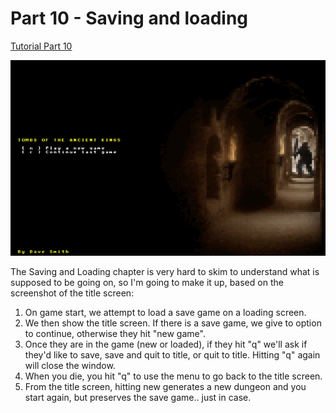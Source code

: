 # Part 10 - Saving and loading

[Tutorial Part 10](http://rogueliketutorials.com/tutorials/tcod/v2/part-10/)

![Part 10 - Saving and loading](roguelike_part10.gif "Part 10 - Saving and loading")

The Saving and Loading chapter is very hard to skim to understand what is supposed to be going on, so I'm going to make it up, based on the screenshot of the title screen:

1. On game start, we attempt to load a save game on a loading screen.
2. We then show the title screen. If there is a save game, we give to option to continue, otherwise they hit "new game".
3. Once they are in the game (new or loaded), if they hit "q" we'll ask if they'd like to save, save and quit to title, or quit to title. Hitting "q" again will close the window.
4. When you die, you hit "q" to use the menu to go back to the title screen.
5. From the title screen, hitting new generates a new dungeon and you start again, but preserves the save game.. just in case.

